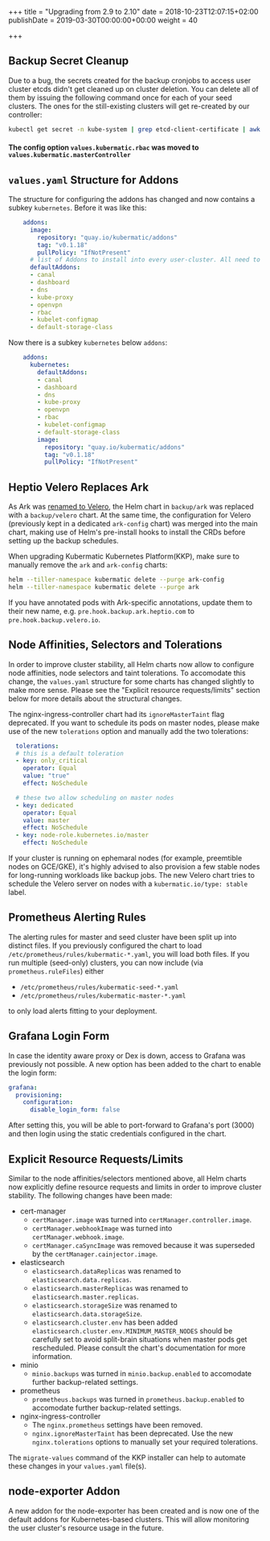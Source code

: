 +++
title = "Upgrading from 2.9 to 2.10"
date = 2018-10-23T12:07:15+02:00
publishDate = 2019-03-30T00:00:00+00:00
weight = 40

+++

## Backup Secret Cleanup

Due to a bug, the secrets created for the backup cronjobs to access user cluster etcds didn't get cleaned
up on cluster deletion. You can delete all of them by issuing the following command once for each of your seed
clusters. The ones for the still-existing clusters will get re-created by our controller:

```bash
kubectl get secret -n kube-system | grep etcd-client-certificate | awk '{print $1}' | xargs -n 15 kubectl delete secret -n kube-system
```

#### The config option `values.kubermatic.rbac` was moved to `values.kubermatic.masterController`

## `values.yaml` Structure for Addons

The structure for configuring the addons has changed and now contains a subkey `kubernetes`.
Before it was like this:

```yaml
    addons:
      image:
        repository: "quay.io/kubermatic/addons"
        tag: "v0.1.18"
        pullPolicy: "IfNotPresent"
      # list of Addons to install into every user-cluster. All need to exist in the addons image
      defaultAddons:
      - canal
      - dashboard
      - dns
      - kube-proxy
      - openvpn
      - rbac
      - kubelet-configmap
      - default-storage-class
```

Now there is a subkey `kubernetes` below `addons`:

```yaml
    addons:
      kubernetes:
        defaultAddons:
        - canal
        - dashboard
        - dns
        - kube-proxy
        - openvpn
        - rbac
        - kubelet-configmap
        - default-storage-class
        image:
          repository: "quay.io/kubermatic/addons"
          tag: "v0.1.18"
          pullPolicy: "IfNotPresent"
```

## Heptio Velero Replaces Ark

As Ark was [renamed to Velero](https://github.com/heptio/velero/releases/tag/v0.11.0), the Helm chart in
`backup/ark` was replaced with a `backup/velero` chart. At the same time, the configuration for Velero
(previously kept in a dedicated `ark-config` chart) was merged into the main chart, making use of Helm's
pre-install hooks to install the CRDs before setting up the backup schedules.

When upgrading Kubermatic Kubernetes Platform(KKP), make sure to manually remove the `ark` and `ark-config` charts:

```bash
helm --tiller-namespace kubermatic delete --purge ark-config
helm --tiller-namespace kubermatic delete --purge ark
```

If you have annotated pods with Ark-specific annotations, update them to their new name, e.g.
`pre.hook.backup.ark.heptio.com` to `pre.hook.backup.velero.io`.

## Node Affinities, Selectors and Tolerations

In order to improve cluster stability, all Helm charts now allow to configure node affinities, node selectors
and taint tolerations. To accomodate this change, the `values.yaml` structure for some charts has changed
slightly to make more sense. Please see the "Explicit resource requests/limits" section below for more details
about the structural changes.

The nginx-ingress-controller chart had its `ignoreMasterTaint` flag deprecated. If you want to schedule its
pods on master nodes, please make use of the new `tolerations` option and manually add the two tolerations:

```yaml
  tolerations:
  # this is a default toleration
  - key: only_critical
    operator: Equal
    value: "true"
    effect: NoSchedule

  # these two allow scheduling on master nodes
  - key: dedicated
    operator: Equal
    value: master
    effect: NoSchedule
  - key: node-role.kubernetes.io/master
    effect: NoSchedule
```

If your cluster is running on ephemaral nodes (for example, preemtible nodes on GCE/GKE), it's highly
advised to also provision a few stable nodes for long-running workloads like backup jobs. The new Velero
chart tries to schedule the Velero server on nodes with a `kubermatic.io/type: stable` label.

## Prometheus Alerting Rules

The alerting rules for master and seed cluster have been split up into distinct files. If you previously
configured the chart to load `/etc/prometheus/rules/kubermatic-*.yaml`, you will load both files. If you
run multiple (seed-only) clusters, you can now include (via `prometheus.ruleFiles`) either

* `/etc/prometheus/rules/kubermatic-seed-*.yaml`
* `/etc/prometheus/rules/kubermatic-master-*.yaml`

to only load alerts fitting to your deployment.

## Grafana Login Form

In case the identity aware proxy or Dex is down, access to Grafana was previously not possible. A new
option has been added to the chart to enable the login form:

```yaml
grafana:
  provisioning:
    configuration:
      disable_login_form: false
```

After setting this, you will be able to port-forward to Grafana's port (3000) and then login using the
static credentials configured in the chart.

## Explicit Resource Requests/Limits

Similar to the node affinities/selectors mentioned above, all Helm charts now explicitly define resource
requests and limits in order to improve cluster stability. The following changes have been made:

* cert-manager
  * `certManager.image` was turned into `certManager.controller.image`.
  * `certManager.webhookImage` was turned into `certManager.webhook.image`.
  * `certManager.caSyncImage` was removed because it was superseded by the `certManager.cainjector.image`.
* elasticsearch
  * `elasticsearch.dataReplicas` was renamed to `elasticsearch.data.replicas`.
  * `elasticsearch.masterReplicas` was renamed to `elasticsearch.master.replicas`.
  * `elasticsearch.storageSize` was renamed to `elasticsearch.data.storageSize`.
  * `elasticsearch.cluster.env` has been added `elasticsearch.cluster.env.MINIMUM_MASTER_NODES` should
    be carefully set to avoid split-brain situations when master pods get rescheduled. Please consult
    the chart's documentation for more information.
* minio
  * `minio.backups` was turned in `minio.backup.enabled` to accomodate further backup-related settings.
* prometheus
  * `prometheus.backups` was turned in `prometheus.backup.enabled` to accomodate further backup-related settings.
* nginx-ingress-controller
  * The `nginx.prometheus` settings have been removed.
  * `nginx.ignoreMasterTaint` has been deprecated. Use the new `nginx.tolerations` options to manually
    set your required tolerations.

The `migrate-values` command of the KKP installer can help to automate these changes in your
`values.yaml` file(s).

## node-exporter Addon

A new addon for the node-exporter has been created and is now one of the default addons for Kubernetes-based
clusters. This will allow monitoring the user cluster's resource usage in the future.
